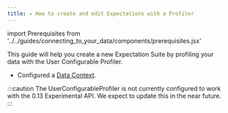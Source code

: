 ```yaml
---
title: ✳ How to create and edit Expectations with a Profiler
---
```


import Prerequisites from '../../guides/connecting_to_your_data/components/prerequisites.jsx'

This guide will help you create a new Expectation Suite by profiling your data with the User Configurable Profiler.

<Prerequisites>

- Configured a [Data Context](../../tutorials/getting_started/initialize-a-data-context.md).

</Prerequisites>

:::caution
The UserConfigurableProfiler is not currently configured to work with the 0.13 Experimental API.
We expect to update this in the near future.
:::
